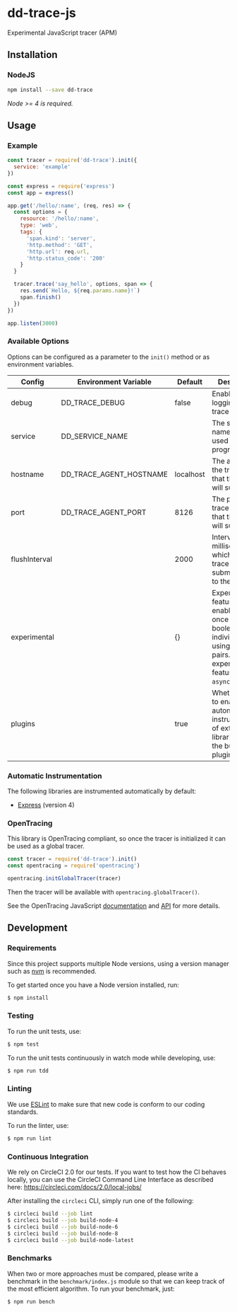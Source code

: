 # dd-trace-js
Experimental JavaScript tracer (APM)

## Installation

### NodeJS

```sh
npm install --save dd-trace
```

*Node >= 4 is required.*

## Usage

### Example

```js
const tracer = require('dd-trace').init({
  service: 'example'
})

const express = require('express')
const app = express()

app.get('/hello/:name', (req, res) => {
  const options = {
    resource: '/hello/:name',
    type: 'web',
    tags: {
      'span.kind': 'server',
      'http.method': 'GET',
      'http.url': req.url,
      'http.status_code': '200'
    }
  }

  tracer.trace('say_hello', options, span => {
    res.send(`Hello, ${req.params.name}!`)
    span.finish()
  })
})

app.listen(3000)
```

### Available Options

Options can be configured as a parameter to the `init()` method
or as environment variables.

| Config        | Environment Variable         | Default   | Description |
| ------------- | ---------------------------- | --------- | ----------- |
| debug         | DD_TRACE_DEBUG               | false     | Enable debug logging in the tracer. |
| service       | DD_SERVICE_NAME              |           | The service name to be used for this program. |
| hostname      | DD_TRACE_AGENT_HOSTNAME      | localhost | The address of the trace agent that the tracer will submit to. |
| port          | DD_TRACE_AGENT_PORT          | 8126      | The port of the trace agent that the tracer will submit to. |
| flushInterval |                              | 2000      | Interval in milliseconds at which the tracer will submit traces to the agent. |
| experimental  |                              | {}        | Experimental features can be enabled all at once using boolean `true` or individually using key/value pairs. Available experimental features: `asyncHooks`. |
| plugins       |                              | true      | Whether or not to enable automatic instrumentation of external libraries using the built-in plugins. |

### Automatic Instrumentation

The following libraries are instrumented automatically by default:

* [Express](https://expressjs.com/) (version 4) 

### OpenTracing

This library is OpenTracing compliant, so once the tracer is initialized
it can be used as a global tracer.

```js
const tracer = require('dd-trace').init()
const opentracing = require('opentracing')

opentracing.initGlobalTracer(tracer)
```

Then the tracer will be available with `opentracing.globalTracer()`.

See the OpenTracing JavaScript [documentation](https://github.com/opentracing/opentracing-javascript)
and [API](https://doc.esdoc.org/github.com/opentracing/opentracing-javascript/) for more details.

## Development

### Requirements

Since this project supports multiple Node versions, using a version
manager such as [nvm](https://github.com/creationix/nvm) is recommended.

To get started once you have a Node version installed, run:

```sh
$ npm install
```

### Testing

To run the unit tests, use:

```sh
$ npm test
```

To run the unit tests continuously in watch mode while developing, use:

```sh
$ npm run tdd
```

### Linting

We use [ESLint](https://eslint.org) to make sure that new code is
conform to our coding standards.

To run the linter, use:

```sh
$ npm run lint
```

### Continuous Integration

We rely on CircleCI 2.0 for our tests. If you want to test how the CI behaves
locally, you can use the CircleCI Command Line Interface as described here:
https://circleci.com/docs/2.0/local-jobs/

After installing the `circleci` CLI, simply run one of the following:

```sh
$ circleci build --job lint
$ circleci build --job build-node-4
$ circleci build --job build-node-6
$ circleci build --job build-node-8
$ circleci build --job build-node-latest
```

### Benchmarks

When two or more approaches must be compared, please write a benchmark
in the `benchmark/index.js` module so that we can keep track of the
most efficient algorithm. To run your benchmark, just:

```sh
$ npm run bench
```
